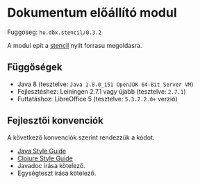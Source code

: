 # Dokumentum előállító modul

Fuggoseg: `hu.dbx.stencil/0.3.2`

A modul epit a [stencil](https://github.com/erdos/stencil) nyilt forrasu megoldasra.

## Függőségek

- Java 8 (tesztelve: `Java 1.8.0_151 OpenJDK 64-Bit Server VM`)
- Fejlesztéshez: Leiningen 2.7.1 vagy újabb (tesztelve: `2.7.1`)
- Futtatáshoz: LibreOffice 5 (tesztelve: `5.3.7.2.0+` verzió)

## Fejlesztői konvenciók

A következő konvenciók szerint rendezzük a kódot.

- [Java Style Guide](http://cr.openjdk.java.net/~alundblad/styleguide/index-v6.html)
- [Clojure Style Guide](https://github.com/bbatsov/clojure-style-guide)
- Javadoc írása kötelező.
- Egységteszt írása kötelező.
